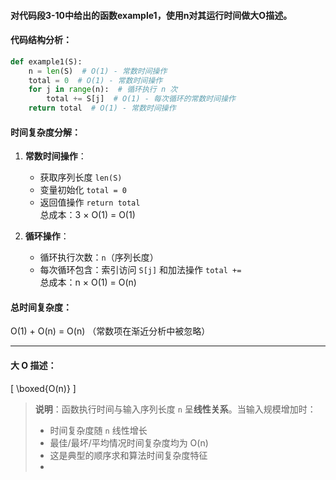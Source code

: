 #### 对代码段3-10中给出的函数example1，使用n对其运行时间做大O描述。

#### 代码结构分析：

```python
def example1(S):
    n = len(S)  # O(1) - 常数时间操作
    total = 0  # O(1) - 常数时间操作
    for j in range(n):  # 循环执行 n 次
        total += S[j]  # O(1) - 每次循环的常数时间操作
    return total  # O(1) - 常数时间操作
```

#### 时间复杂度分解：

1. **常数时间操作**：
    - 获取序列长度 `len(S)`
    - 变量初始化 `total = 0`
    - 返回值操作 `return total`  
      总成本：3 × O(1) = O(1)

2. **循环操作**：
    - 循环执行次数：`n`（序列长度）
    - 每次循环包含：索引访问 `S[j]` 和加法操作 `total +=`  
      总成本：n × O(1) = O(n)

#### 总时间复杂度：

O(1) + O(n) = O(n) （常数项在渐近分析中被忽略）

---

#### 大 O 描述：

\[
\boxed{O(n)}
\]

> **说明**：函数执行时间与输入序列长度 `n` 呈**线性关系**。当输入规模增加时：
> - 时间复杂度随 `n` 线性增长
> - 最佳/最坏/平均情况时间复杂度均为 O(n)
> - 这是典型的顺序求和算法时间复杂度特征
> - 